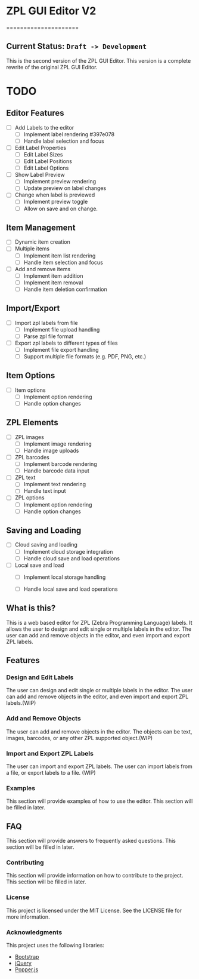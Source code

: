 # ZPL GUI Editor V2
=====================
## Current Status: ```Draft -> Development```

This is the second version of the ZPL GUI Editor. This version is a complete rewrite of the original ZPL GUI Editor.

# TODO
## Editor Features
- [ ] Add Labels to the editor
  - [ ] Implement label rendering #397e078
  - [ ] Handle label selection and focus
- [ ] Edit Label Properties
  - [ ] Edit Label Sizes
  - [ ] Edit Label Positions
  - [ ] Edit Label Options
- [ ] Show Label Preview
  - [ ] Implement preview rendering
  - [ ] Update preview on label changes
- [ ] Change when label is previewed
  - [ ] Implement preview toggle
  - [ ] Allow on save and on change.

## Item Management
- [ ] Dynamic item creation
- [ ] Multiple items
  - [ ] Implement item list rendering
  - [ ] Handle item selection and focus
- [ ] Add and remove items
  - [ ] Implement item addition
  - [ ] Implement item removal
  - [ ] Handle item deletion confirmation

## Import/Export
- [ ] Import zpl labels from file
  - [ ] Implement file upload handling
  - [ ] Parse zpl file format
- [ ] Export zpl labels to different types of files
  - [ ] Implement file export handling
  - [ ] Support multiple file formats (e.g. PDF, PNG, etc.)

## Item Options
- [ ] Item options
  - [ ] Implement option rendering
  - [ ] Handle option changes

## ZPL Elements
- [ ] ZPL images
  - [ ] Implement image rendering
  - [ ] Handle image uploads
- [ ] ZPL barcodes
  - [ ] Implement barcode rendering
  - [ ] Handle barcode data input
- [ ] ZPL text
  - [ ] Implement text rendering
  - [ ] Handle text input
- [ ] ZPL options
  - [ ] Implement option rendering
  - [ ] Handle option changes

## Saving and Loading
- [ ] Cloud saving and loading
  - [ ] Implement cloud storage integration
  - [ ] Handle cloud save and load operations
- [ ] Local save and load
  - [ ] Implement local storage handling
  - [ ] Handle local save and load operations


## What is this?

This is a web based editor for ZPL (Zebra Programming Language) labels. It allows the user to design and edit single or multiple labels in the editor. The user can add and remove objects in the editor, and even import and export ZPL labels.

## Features

### Design and Edit Labels

The user can design and edit single or multiple labels in the editor. The user can add and remove objects in the editor, and even import and export ZPL labels.(WIP)

### Add and Remove Objects

The user can add and remove objects in the editor. The objects can be text, images, barcodes, or any other ZPL supported object.(WIP)

### Import and Export ZPL Labels

The user can import and export ZPL labels. The user can import labels from a file, or export labels to a file. (WIP)

### Examples

This section will provide examples of how to use the editor. This section will be filled in later.

## FAQ

This section will provide answers to frequently asked questions. This section will be filled in later.

### Contributing

This section will provide information on how to contribute to the project. This section will be filled in later.

### License

This project is licensed under the MIT License. See the LICENSE file for more information.

### Acknowledgments

This project uses the following libraries:

* [Bootstrap](https://getbootstrap.com/)
* [jQuery](https://jquery.com/)
* [Popper.js](https://popper.js.org/docs/v2/)

